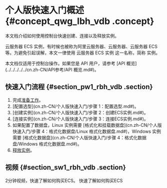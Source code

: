 # 个人版快速入门概述 {#concept_qwg_lbh_vdb .concept}

本文档介绍如何使用控制台快速创建、连接以及释放实例。

云服务器 ECS 实例，有时候也被称为阿里云服务器、云服务器、云服务器 ECS 等。为避免引起误解，本文一律使用 云服务器 ECS 实例 这一名称，简称 实例。

本文档仅适用于控制台操作。如果您是 API 用户，请参考 [API 概览](../../../../../cn.zh-CN/API参考/API 概览.md#)。

## 快速入门流程 {#section_pw1_rbh_vdb .section}

1.  完成[准备工作](cn.zh-CN/个人版快速入门/准备工作.md#)。
2.  [配置选型](cn.zh-CN/个人版快速入门/步骤 1：配置选型.md#)。
3.  [创建实例](cn.zh-CN/个人版快速入门/步骤 2：创建ECS实例.md#)。
4.  [连接实例](cn.zh-CN/个人版快速入门/步骤 3：连接ECS实例.md#)。
5.  如果配置了数据盘，Linux 实例需要 [格式化和挂载数据盘](cn.zh-CN/个人版快速入门/步骤 4：格式化数据盘/Linux 格式化数据盘.md#)，Windows 实例需要 [格式化数据盘](cn.zh-CN/个人版快速入门/步骤 4：格式化数据盘/Windows 格式化数据盘.md#)。
6.  [释放实例](cn.zh-CN/个人版快速入门/步骤5：释放实例.md#)。

## 视频 {#section_sw1_rbh_vdb .section}

2分钟视频，快速了解如何购买ECS。
快速了解如何购买ECS


